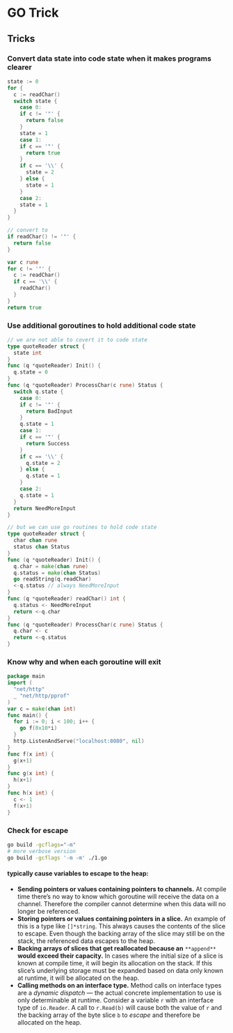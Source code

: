 # GO Trick

## Tricks

### Convert data state into code state when it makes programs clearer

```go
state := 0
for {
  c := readChar()
  switch state {
    case 0:
    if c != '"' {
      return false
    }
    state = 1
    case 1:
    if c == '"' {
      return true
    }
    if c == '\\' {
      state = 2
    } else {
      state = 1
    }
    case 2:
    state = 1
  }
}

// convert to
if readChar() != '"' {
  return false
}

var c rune
for c != '"' {
  c := readChar()
  if c == '\\' {
    readChar()
  }
}
return true
```

### Use additional goroutines to hold additional code state

```go
// we are not able to covert it to code state
type quoteReader struct {
  state int
}
func (q *quoteReader) Init() {
  q.state = 0
}
func (q *quoteReader) ProcessChar(c rune) Status {
  switch q.state {
    case 0:
    if c != '"' {
      return BadInput
    }
    q.state = 1
    case 1:
    if c == '"' {
      return Success
    }
    if c == '\\' {
      q.state = 2
    } else {
      q.state = 1
    }
    case 2:
    q.state = 1
  }
  return NeedMoreInput
}

// but we can use go routines to hold code state
type quoteReader struct {
  char chan rune
  status chan Status
}
func (q *quoteReader) Init() {
  q.char = make(chan rune)
  q.status = make(chan Status)
  go readString(q.readChar)
  <-q.status // always NeedMoreInput
}
func (q *quoteReader) readChar() int {
  q.status <- NeedMoreInput
  return <-q.char
}
func (q *quoteReader) ProcessChar(c rune) Status {
  q.char <- c
  return <-q.status
}
```

### Know why and when each goroutine will exit

```go
package main
import (
  "net/http"
  _ "net/http/pprof"
)
var c = make(chan int)
func main() {
  for i := 0; i < 100; i++ {
    go f(0x10*i)
  }
  http.ListenAndServe("localhost:8080", nil)
}
func f(x int) {
  g(x+1)
}
func g(x int) {
  h(x+1)
}
func h(x int) {
  c <- 1
  f(x+1)
}
```

### Check for escape

```bash
go build -gcflags="-m"
# more verbose version
go build -gcflags '-m -m' ./1.go
```

#### typically cause variables to escape to the heap:

- **Sending pointers or values containing pointers to channels.** At compile time there’s no way to know which goroutine will receive the data on a channel. Therefore the compiler cannot determine when this data will no longer be referenced.
- **Storing pointers or values containing pointers in a slice.** An example of this is a type like `[]*string`. This always causes the contents of the slice to escape. Even though the backing array of the slice may still be on the stack, the referenced data escapes to the heap.
- **Backing arrays of slices that get reallocated because an** `**append**` **would exceed their capacity.** In cases where the initial size of a slice is known at compile time, it will begin its allocation on the stack. If this slice’s underlying storage must be expanded based on data only known at runtime, it will be allocated on the heap.
- **Calling methods on an interface type.** Method calls on interface types are a *dynamic dispatch —* the actual concrete implementation to use is only determinable at runtime. Consider a variable `r` with an interface type of `io.Reader`. A call to `r.Read(b)` will cause both the value of `r` and the backing array of the byte slice `b` to *escape* and therefore be allocated on the heap.

